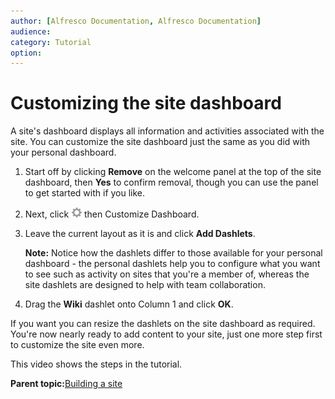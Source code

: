 ```yaml
---
author: [Alfresco Documentation, Alfresco Documentation]
audience: 
category: Tutorial
option: 
---
```


# Customizing the site dashboard

A site's dashboard displays all information and activities associated with the site. You can customize the site dashboard just the same as you did with your personal dashboard.

1.  Start off by clicking **Remove** on the welcome panel at the top of the site dashboard, then **Yes** to confirm removal, though you can use the panel to get started with if you like.

2.  Next, click ![Customize Dashboard icon](../images/settings-icon.png) then Customize Dashboard.

3.  Leave the current layout as it is and click **Add Dashlets**.

    **Note:** Notice how the dashlets differ to those available for your personal dashboard - the personal dashlets help you to configure what you want to see such as activity on sites that you're a member of, whereas the site dashlets are designed to help with team collaboration.

4.  Drag the **Wiki** dashlet onto Column 1 and click **OK**.


If you want you can resize the dashlets on the site dashboard as required. You're now nearly ready to add content to your site, just one more step first to customize the site even more.

This video shows the steps in the tutorial.

  

**Parent topic:**[Building a site](../concepts/gs-building-site.md)

